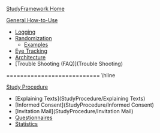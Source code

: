 [StudyFramework Home](Home)

[General How-to-Use](HowToUse)
* [Logging](Logging)
* [Randomization](Randomization)
  * [Examples](Randomization/Examples)
* [Eye Tracking](EyeTracking)
* [Architecture](Architecture)
* [Trouble Shooting (FAQ)](Trouble Shooting)

===========================
\hline

[Study Procedure](StudyProcedure)
* [Explaining Texts](StudyProcedure/Explaining Texts)
* [Informed Consent](StudyProcedure/Informed Consent)
* [Invitation Mail](StudyProcedure/Invitation Mail)
* [Questionnaires](StudyProcedure/Questionnaires)
* [Statistics](StudyProcedure/Statistics)
